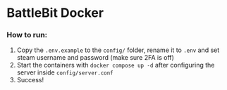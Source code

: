 # BattleBit Docker

### How to run:

1. Copy the `.env.example` to the `config/` folder, rename it to `.env` and set steam username and password (make sure 2FA is off)
2. Start the containers with `docker compose up -d` after configuring the server inside `config/server.conf`
3. Success!
